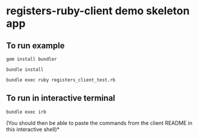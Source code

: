 # registers-ruby-client demo skeleton app

## To run example

`gem install bundler`

`bundle install`

`bundle exec ruby registers_client_test.rb`

## To run in interactive terminal

`bundle exec irb`

(You should then be able to paste the commands from the client README in this interactive shell)*
